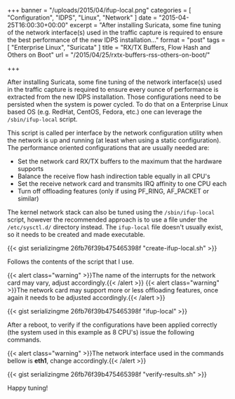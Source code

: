 +++
banner = "/uploads/2015/04/ifup-local.png"
categories = [ "Configuration", "IDPS", "Linux", "Network" ]
date = "2015-04-25T16:00:30+00:00"
excerpt = "After installing Suricata, some fine tuning of the network interface(s) used in the traffic capture is required to ensure the best performance of the new IDPS installation..."
format = "post"
tags = [ "Enterprise Linux", "Suricata" ]
title = "RX/TX Buffers, Flow Hash and Others on Boot"
url = "/2015/04/25/rxtx-buffers-rss-others-on-boot/"

+++

After installing Suricata, some fine tuning of the network interface(s) used in the traffic capture is required to ensure every ounce of performance is extracted from the new IDPS installation. Those configurations need to be persisted when the system is power cycled. To do that on a Enterprise Linux based OS (e.g. RedHat, CentOS, Fedora, etc.) one can leverage the `/sbin/ifup-local` script.

<!--more-->

This script is called per interface by the network configuration utility when the network is up and running (at least when using a static configuration). The performance oriented configurations that are usually needed are:

* Set the network card RX/TX buffers to the maximum that the hardware supports
* Balance the receive flow hash indirection table equally in all CPU's
* Set the receive network card and transmits IRQ affinity to one CPU each
* Turn off offloading features (only if using PF_RING, AF_PACKET or similar)

The kernel network stack can also be tuned using the `/sbin/ifup-local` script, however the recommended approach is to use a file under the `/etc/sysctl.d/` directory instead. The `ifup-local` file doesn't usually exist, so it needs to be created and made executable.

{{< gist serializingme 26fb76f39b475465398f "create-ifup-local.sh" >}}

Follows the contents of the script that I use.

{{< alert class="warning" >}}The name of the interrupts for the network card may vary, adjust accordingly.{{< /alert >}}
{{< alert class="warning" >}}The network card may support more or less offloading features, once again it needs to be adjusted accordingly.{{< /alert >}}

{{< gist serializingme 26fb76f39b475465398f "ifup-local" >}}

After a reboot, to verify if the configurations have been applied correctly (the system used in this example as 8 CPU's) issue the following commands.

{{< alert class="warning" >}}The network interface used in the commands bellow is **eth1**, change accordingly.{{< /alert >}}

{{< gist serializingme 26fb76f39b475465398f "verify-results.sh" >}}

Happy tuning!
